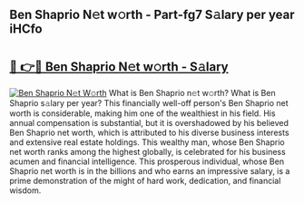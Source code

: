 ## Ben Shaprio N𝚎t w𝚘rth - Part-fg7 S𝚊lary per year iHCfo

# <h2><a href="http://gc2jq7y.nevu.top/?p=Ben+Shaprio">🔗 👉🔴 Ben Shaprio N𝚎t w𝚘rth - S𝚊lary</a></h2>

[![Ben Shaprio N𝚎t W𝚘rth](https://i.imgur.com/Oavwk0R.jpeg)](http://gc2jq7y.nevu.top/?p=Ben+Shaprio)
What is Ben Shaprio n𝚎t w𝚘rth? What is Ben Shaprio s𝚊lary per year?
This financially well-off person's Ben Shaprio net worth is considerable, making him one of the wealthiest in his field. His annual compensation is substantial, but it is overshadowed by his believed Ben Shaprio net worth, which is attributed to his diverse business interests and extensive real estate holdings. This wealthy man, whose Ben Shaprio net worth ranks among the highest globally, is celebrated for his business acumen and financial intelligence. This prosperous individual, whose Ben Shaprio net worth is in the billions and who earns an impressive salary, is a prime demonstration of the might of hard work, dedication, and financial wisdom.
